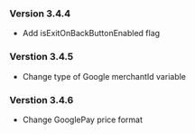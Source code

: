 ### Version 3.4.4
- Add isExitOnBackButtonEnabled flag

### Verstion 3.4.5
- Change type of Google merchantId variable

### Verstion 3.4.6
- Change GooglePay price format

